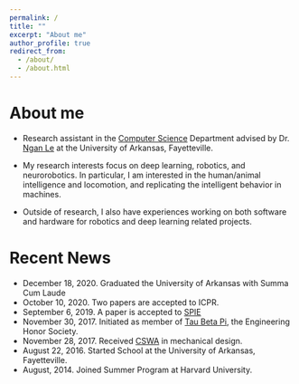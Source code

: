 ```yaml
---
permalink: /
title: ""
excerpt: "About me"
author_profile: true
redirect_from: 
  - /about/
  - /about.html
---
```


About me
======
- Research assistant in the [Computer Science](https://computer-science-and-computer-engineering.uark.edu/) Department advised by Dr. [Ngan Le](https://www.nganle.net/) at the University of Arkansas, Fayetteville.

- My research interests focus on deep learning, robotics, and neurorobotics. In particular, I am interested in the human/animal intelligence and locomotion, and replicating the intelligent behavior in machines.

- Outside of research, I also have experiences working on both software and hardware for robotics and deep learning related projects.

Recent News
======
- December 18, 2020. Graduated the University of Arkansas with Summa Cum Laude
- October 10, 2020. Two papers are accepted to ICPR.
- September 6, 2019. A paper is accepted to [SPIE](https://www.spiedigitallibrary.org/conference-proceedings-of-spie/11220/2551313/Minimally-invasive-intraperitoneal-photodynamic-therapy-using-a-new-soft-robot/10.1117/12.2551313.short)
- November 30, 2017. Initiated as member of [Tau Beta Pi](https://www.tbp.org/recruit/recruitHome.cfm), the Engineering Honor Society.
- November 28, 2017. Received [CSWA](/files/CSWA_kyamazak_email_uark_edu.pdf) in mechanical design.
- August 22, 2016. Started School at the University of Arkansas, Fayetteville.
- August, 2014. Joined Summer Program at Harvard University. 
